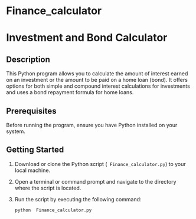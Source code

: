# Finance_calculator

# Investment and Bond Calculator

## Description

This Python program allows you to calculate the amount of interest earned on an investment or the amount to be paid on a home loan (bond). It offers options for both simple and compound interest calculations for investments and uses a bond repayment formula for home loans.

## Prerequisites

Before running the program, ensure you have Python installed on your system.

## Getting Started

1. Download or clone the Python script (` Finance_calculator.py`) to your local machine.

2. Open a terminal or command prompt and navigate to the directory where the script is located.

3. Run the script by executing the following command:

   ```bash
   python  Finance_calculator.py
